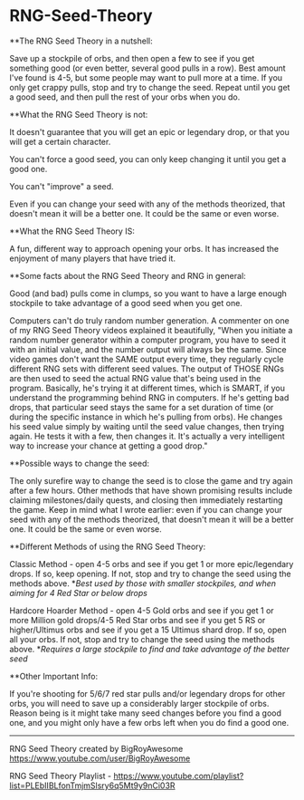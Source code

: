 # RNG-Seed-Theory

**The RNG Seed Theory in a nutshell:

Save up a stockpile of orbs, and then open a few to see if you get something good (or even better, several good pulls in a row). Best amount I've found is 4-5, but some people may want to pull more at a time. If you only get crappy pulls, stop and try to change the seed. Repeat until you get a good seed, and then pull the rest of your orbs when you do. 


**What the RNG Seed Theory is not:

It doesn't guarantee that you will get an epic or legendary drop, or that you will get a certain character.

You can't force a good seed, you can only keep changing it until you get a good one.

You can't "improve" a seed.

Even if you can change your seed with any of the methods theorized, that doesn't mean it will be a better one. It could be the same or even worse.


**What the RNG Seed Theory IS:

A fun, different way to approach opening your orbs. It has increased the enjoyment of many players that have tried it.


**Some facts about the RNG Seed Theory and RNG in general:

Good (and bad) pulls come in clumps, so you want to have a large enough stockpile to take advantage of a good seed when you get one.

Computers can't do truly random number generation. A commenter on one of my RNG Seed Theory videos explained it beautifully, "When you initiate a random number generator within a computer program, you have to seed it with an initial value, and the number output will always be the same. Since video games don't want the SAME output every time, they regularly cycle different RNG sets with different seed values. The output of THOSE RNGs are then used to seed the actual RNG value that's being used in the program. Basically, he's trying it at different times, which is SMART, if you understand the programming behind RNG in computers. If he's getting bad drops, that particular seed stays the same for a set duration of time (or during the specific instance in which he's pulling from orbs). He changes his seed value simply by waiting until the seed value changes, then trying again. He tests it with a few, then changes it. It's actually a very intelligent way to increase your chance at getting a good drop." 


**Possible ways to change the seed:

The only surefire way to change the seed is to close the game and try again after a few hours. Other methods that have shown promising results include claiming milestones/daily quests, and closing then immediately restarting the game. Keep in mind what I wrote earlier: even if you can change your seed with any of the methods theorized, that doesn't mean it will be a better one. It could be the same or even worse.


**Different Methods of using the RNG Seed Theory:

Classic Method - open 4-5 orbs and see if you get 1 or more epic/legendary drops. If so, keep opening. If not, stop and try to change the seed using the methods above. **Best used by those with smaller stockpiles, and when aiming for 4 Red Star or below drops*

Hardcore Hoarder Method - open 4-5 Gold orbs and see if you get 1 or more Million gold drops/4-5 Red Star orbs and see if you get 5 RS or higher/Ultimus orbs and see if you get a 15 Ultimus shard drop. If so, open all your orbs. If not, stop and try to change the seed using the methods above. **Requires a large stockpile to find and take advantage of the better seed*


**Other Important Info:

If you're shooting for 5/6/7 red star pulls and/or legendary drops for other orbs, you will need to save up a considerably larger stockpile of orbs. Reason being is it might take many seed changes before you find a good one, and you might only have a few orbs left when you do find a good one.

--------------------------------------------------------------------------------------------------------------------------------
RNG Seed Theory created by BigRoyAwesome https://www.youtube.com/user/BigRoyAwesome

RNG Seed Theory Playlist - https://www.youtube.com/playlist?list=PLEbIIBLfonTmjmSlsry6q5Mt9y9nCi03R
